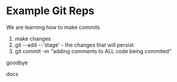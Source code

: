 # Example Git Reps

We are learning how to make commits

1. make changes
2. git --add --'stage' - the changes that will persist
3. git commit -m "adding comments to ALL code being commited"

goodbye

docs